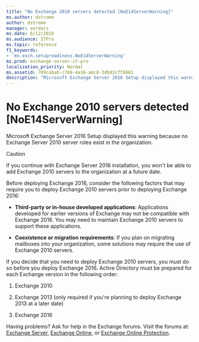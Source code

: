 ```yaml
---
title: "No Exchange 2010 servers detected [NoE14ServerWarning]"
ms.author: dstrome
author: dstrome
manager: serdars
ms.date: 6/12/2018
ms.audience: ITPro
ms.topic: reference
f1_keywords:
- 'ms.exch.setupreadiness.NoE14ServerWarning'
ms.prod: exchange-server-it-pro
localization_priority: Normal
ms.assetid: 789cabab-c769-4a16-a6c8-3db82cff8861
description: "Microsoft Exchange Server 2016 Setup displayed this warning because no Exchange Server 2010 server roles exist in the organization."
---
```


# No Exchange 2010 servers detected [NoE14ServerWarning]

Microsoft Exchange Server 2016 Setup displayed this warning because no Exchange Server 2010 server roles exist in the organization.
  
> [!CAUTION]
> If you continue with Exchange Server 2016 installation, you won't be able to add Exchange 2010 servers to the organization at a future date.
  
Before deploying Exchange 2016, consider the following factors that may require you to deploy Exchange 2010 servers prior to deploying Exchange 2016:
  
- **Third-party or in-house developed applications**: Applications developed for earlier versions of Exchange may not be compatible with Exchange 2016. You may need to maintain Exchange 2010 servers to support these applications.
    
- **Coexistence or migration requirements**: If you plan on migrating mailboxes into your organization, some solutions may require the use of Exchange 2010 servers.
    
If you decide that you need to deploy Exchange 2010 servers, you must do so before you deploy Exchange 2016. Active Directory must be prepared for each Exchange version in the following order:
  
1. Exchange 2010
    
2. Exchange 2013 (only required if you're planning to deploy Exchange 2013 at a later date)
    
3. Exchange 2016
    
Having problems? Ask for help in the Exchange forums. Visit the forums at: [Exchange Server](https://go.microsoft.com/fwlink/p/?linkId=60612), [Exchange Online](https://go.microsoft.com/fwlink/p/?linkId=267542), or [Exchange Online Protection](https://go.microsoft.com/fwlink/p/?linkId=285351).

